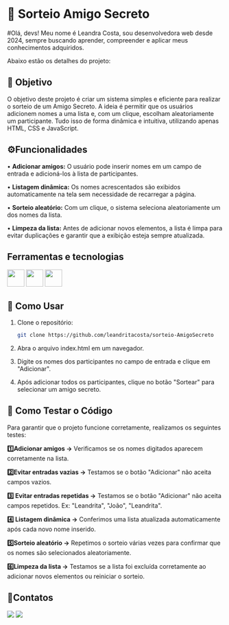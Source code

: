 <h1> 🎁 Sorteio Amigo Secreto</h1>


#Olá, devs! Meu nome é Leandra Costa, sou desenvolvedora web desde 2024, sempre buscando aprender, compreender e aplicar meus conhecimentos adquiridos.


Abaixo estão os detalhes do projeto:

## 🎯 Objetivo
O objetivo deste projeto é criar um sistema simples e eficiente para realizar o sorteio de um Amigo Secreto. A ideia é permitir que os usuários adicionem nomes a uma lista e, com um clique, escolham aleatoriamente um participante. Tudo isso de forma dinâmica e intuitiva, utilizando apenas HTML, CSS e JavaScript.

## ⚙️Funcionalidades

• **Adicionar amigos:** O usuário pode inserir nomes em um campo de entrada e adicioná-los à lista de participantes.

• **Listagem dinâmica:** Os nomes acrescentados são exibidos automaticamente na tela sem necessidade de recarregar a página.

• **Sorteio aleatório:** Com um clique, o sistema seleciona aleatoriamente um dos nomes da lista.

• **Limpeza da lista:** Antes de adicionar novos elementos, a lista é limpa para evitar duplicações e garantir que a exibição esteja sempre atualizada.

## Ferramentas e tecnologias

<img loading="40" src="https://cdn.jsdelivr.net/gh/devicons/devicon@latest/icons/html5/html5-original.svg" width="40" height="40" />   <img loading="40" src="https://cdn.jsdelivr.net/gh/devicons/devicon@latest/icons/css3/css3-original.svg"  width="40" height="40" />   <img loading="40" src="https://cdn.jsdelivr.net/gh/devicons/devicon@latest/icons/javascript/javascript-original.svg" width="40" height="40"/> 
          
          
## 📜 Como Usar

1. Clone o repositório:  
   ```bash
   git clone https://github.com/leandritacosta/sorteio-AmigoSecreto

2. Abra o arquivo index.html em um navegador.

3. Digite os nomes dos participantes no campo de entrada e clique em "Adicionar".

4. Após adicionar todos os participantes, clique no botão "Sortear" para selecionar um amigo secreto.                  

## 🧪 Como Testar o Código
Para garantir que o projeto funcione corretamente, realizamos os seguintes testes:

**:one:Adicionar amigos →**
Verificamos se os nomes digitados aparecem corretamente na lista.

**:two:Evitar entradas vazias →** Testamos se o botão "Adicionar" não aceita campos vazios.

**:three: Evitar entradas repetidas →** Testamos se o botão "Adicionar" não aceita campos repetidos. Ex: "Leandrita", "João", "Leandrita".

**:four: Listagem dinâmica →** Conferimos uma lista atualizada automaticamente após cada novo nome inserido.

**:five:Sorteio aleatório →** Repetimos o sorteio várias vezes para confirmar que os nomes são selecionados aleatoriamente.

**:six:Limpeza da lista →** Testamos se a lista foi excluída corretamente ao adicionar novos elementos ou reiniciar o sorteio.


## 📩Contatos
<div>
          <a href="https://www.instagram.com/leandracostaofficial?igsh=MWR0cWJiOTh4cjF6Zg==" target="_blank"><img loading="lazy" src="https://img.shields.io/badge/-Instagram-%23E4405F?style=for-the-badge&logo=instagram&logoColor=white" target="_blank"></a>
         <a href="https://www.linkedin.com/in/leandritacosta" target="_blank"><img loading="lazy" src="https://img.shields.io/badge/-LinkedIn-%230077B5?style=for-the-badge&logo=linkedin&logoColor=white" target="_blank"></a> 
</div>
